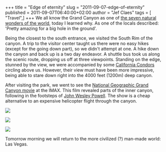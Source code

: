 +++
title = "Edge of eternity"
slug = "2011-09-07-edge-of-eternity"
published = 2011-09-07T06:40:00+02:00
author = "Jef Claes"
tags = [ "Travel",]
+++
We all know the Grand Canyon as one of [the seven natural wonders of the
world](http://en.wikipedia.org/wiki/Wonders_of_the_World#Seven_Natural_Wonders_of_the_World),
today I learned why. As one of the locals described: 'Pretty amazing for
a big hole in the ground'. 

  

Being the closest to the south entrance, we visited the South Rim of the
canyon. A trip to the visitor center taught us there were no easy hikes
(except for the going down part), so we didn't attempt at one. A hike
down the canyon and back up is a two day endeavor. A shuttle bus took us
along the scenic route, dropping us off at three viewpoints. Standing on
the edge, stunned by the view, we were accompanied by some [California
Condors](http://en.wikipedia.org/wiki/California_Condor) circling above
us. However, their view must have been more impressive, being able to
stare down right into the 4000 feet (1200m) deep canyon. 

  

After visiting the park, we went to see the [National Geographic Grand
Canyon
movie](http://en.wikipedia.org/wiki/Grand_Canyon:_The_Hidden_Secrets) at
the IMAX. This film revealed parts of the inner canyon, following in the
footsteps of [John Wesley
Powell](http://en.wikipedia.org/wiki/John_Wesley_Powell). The show is a
cheap alternative to an expensive helicopter flight through the canyon.

  

[![](../images/thumbnails/2011-09-07-edge-of-eternity-GrandCanyon_0020.png)](../images/2011-09-07-edge-of-eternity-GrandCanyon_0020.png)

  

[![](../images/thumbnails/2011-09-07-edge-of-eternity-GrandCanyon_0066.png)](../images/2011-09-07-edge-of-eternity-GrandCanyon_0066.png)

  

[![](../images/thumbnails/2011-09-07-edge-of-eternity-GrandCanyon_0114.png)](../images/2011-09-07-edge-of-eternity-GrandCanyon_0114.png)

  
Tomorrow morning we will return to the more civilized (?) man-made
world: Las Vegas.
